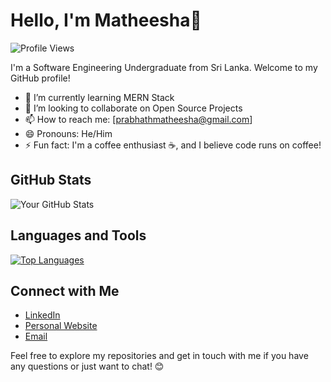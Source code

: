 # Hello, I'm Matheesha👋

![Profile Views](https://komarev.com/ghpvc/?username=yourusername)

I'm a Software Engineering Undergraduate from Sri Lanka. Welcome to my GitHub profile!

- 🌱 I’m currently learning MERN Stack
- 👯 I’m looking to collaborate on Open Source Projects
- 📫 How to reach me: [prabhathmatheesha@gmail.com]
- 😄 Pronouns: He/Him
- ⚡ Fun fact:  I'm a coffee enthusiast ☕, and I believe code runs on coffee!

## GitHub Stats

![Your GitHub Stats](https://github-readme-stats.vercel.app/api?username=yourusername&show_icons=true&theme=dracula)

## Languages and Tools

[![Top Languages](https://github-readme-stats.vercel.app/api/top-langs/?username=yourusername&layout=compact)](https://github.com/yourusername)

## Connect with Me

- [LinkedIn](https://www.linkedin.com/in/matheeha-prabhath/)
- [Personal Website](https://about.me/matheeshaprabhath)
- [Email](mailto:prabhathmatheesha@gmail.com)

Feel free to explore my repositories and get in touch with me if you have any questions or just want to chat! 😊
